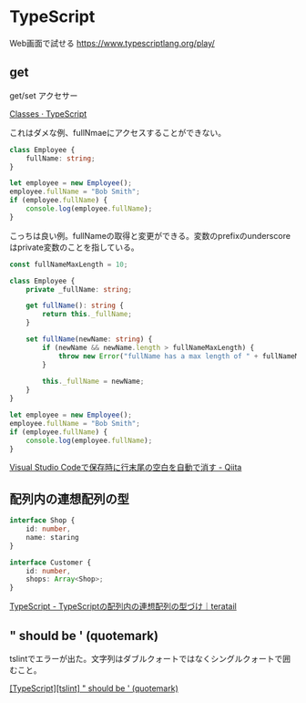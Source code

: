 # TypeScript

Web画面で試せる
https://www.typescriptlang.org/play/

## get

get/set アクセサー

[Classes · TypeScript](https://www.typescriptlang.org/docs/handbook/classes.html#accessors)

これはダメな例、fullNmaeにアクセスすることができない。

```typescript
class Employee {
    fullName: string;
}

let employee = new Employee();
employee.fullName = "Bob Smith";
if (employee.fullName) {
    console.log(employee.fullName);
}
```

こっちは良い例。fullNameの取得と変更ができる。変数のprefixのunderscoreはprivate変数のことを指している。

```typescript
const fullNameMaxLength = 10;

class Employee {
    private _fullName: string;

    get fullName(): string {
        return this._fullName;
    }

    set fullName(newName: string) {
        if (newName && newName.length > fullNameMaxLength) {
            throw new Error("fullName has a max length of " + fullNameMaxLength);
        }
        
        this._fullName = newName;
    }
}

let employee = new Employee();
employee.fullName = "Bob Smith";
if (employee.fullName) {
    console.log(employee.fullName);
}
```

[Visual Studio Codeで保存時に行末尾の空白を自動で消す - Qiita](https://qiita.com/iwata-n/items/39dc0e4391277589878b)

## 配列内の連想配列の型

```typescript
interface Shop {
    id: number,
    name: staring
}

interface Customer {
    id: number,
    shops: Array<Shop>;
}
```

[TypeScript - TypeScriptの配列内の連想配列の型づけ｜teratail](https://teratail.com/questions/166229)

## " should be ' (quotemark)

tslintでエラーが出た。文字列はダブルクォートではなくシングルクォートで囲むこと。

[[TypeScript][tslint] " should be ' (quotemark)](http://www.curict.com/item/71/71aa0a9.html)
